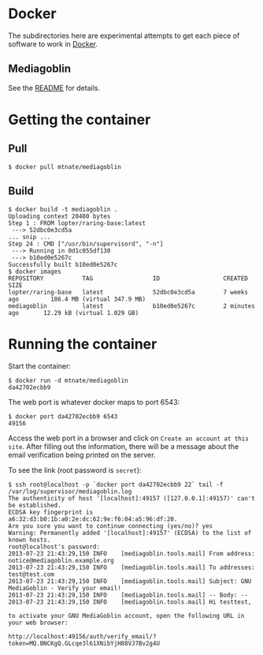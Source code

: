 # Docker

The subdirectories here are experimental attempts to get each piece of software to work in [Docker](http://www.docker.io/).

## Mediagoblin

See the [README](mediagoblin/README.md) for details.
# Getting the container

## Pull

    $ docker pull mtnate/mediagoblin

## Build 

    $ docker build -t mediagoblin .
    Uploading context 20480 bytes
    Step 1 : FROM lopter/raring-base:latest
     ---> 52dbc0e3cd5a
    ... snip ...
    Step 24 : CMD ["/usr/bin/supervisord", "-n"]
     ---> Running in 0d1c055df130
     ---> b10ed0e5267c
    Successfully built b10ed0e5267c
    $ docker images
    REPOSITORY           TAG                 ID                  CREATED             SIZE
    lopter/raring-base   latest              52dbc0e3cd5a        7 weeks ago         186.4 MB (virtual 347.9 MB)
    mediagoblin          latest              b10ed0e5267c        2 minutes ago       12.29 kB (virtual 1.029 GB)

# Running the container

Start the container:

    $ docker run -d mtnate/mediagoblin
    da42702ecbb9

The web port is whatever docker maps to port 6543:

    $ docker port da42702ecbb9 6543
    49156

Access the web port in a browser and click on `Create an account at this site`.  After filling out the information, there will be a message about the email verification being printed on the server.

To see the link (root password is `secret`):

    $ ssh root@localhost -p `docker port da42702ecbb9 22` tail -f /var/log/supervisor/mediagoblin.log
    The authenticity of host '[localhost]:49157 ([127.0.0.1]:49157)' can't be established.
    ECDSA key fingerprint is a6:32:d3:b0:1b:a0:2e:dc:62:9e:f6:04:a5:96:df:20.
    Are you sure you want to continue connecting (yes/no)? yes
    Warning: Permanently added '[localhost]:49157' (ECDSA) to the list of known hosts.
    root@localhost's password:
    2013-07-23 21:43:29,150 INFO    [mediagoblin.tools.mail] From address: notice@mediagoblin.example.org
    2013-07-23 21:43:29,150 INFO    [mediagoblin.tools.mail] To addresses: test@test.com
    2013-07-23 21:43:29,150 INFO    [mediagoblin.tools.mail] Subject: GNU MediaGoblin - Verify your email!
    2013-07-23 21:43:29,150 INFO    [mediagoblin.tools.mail] -- Body: --
    2013-07-23 21:43:29,150 INFO    [mediagoblin.tools.mail] Hi testtest,

    to activate your GNU MediaGoblin account, open the following URL in
    your web browser:

    http://localhost:49156/auth/verify_email/?token=MQ.BNCKgQ.GLcqe3l61XNibYjH88VJ7Bv2g4U
